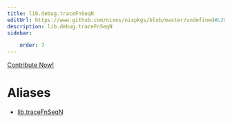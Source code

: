 ```yaml
---
title: lib.debug.traceFnSeqN
editUrl: https://www.github.com/nixos/nixpkgs/blob/master/undefined#L209C17
description: lib.debug.traceFnSeqN
sidebar:

    order: 7
---
```


<a href="https://www.github.com/nixos/nixpkgs/blob/master/undefined#L209C17">Contribute Now!</a>


# Aliases

- [lib.traceFnSeqN](/nix-doc-comments/reference/lib/lib-tracefnseqn)


